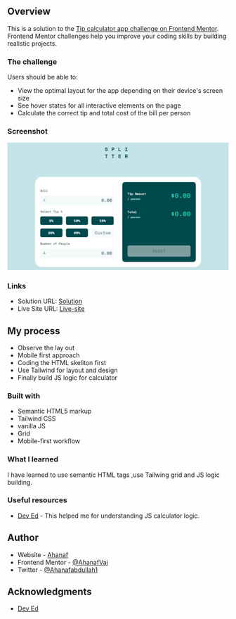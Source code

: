## Overview

This is a solution to the [Tip calculator app challenge on Frontend Mentor](https://www.frontendmentor.io/challenges/tip-calculator-app-ugJNGbJUX). Frontend Mentor challenges help you improve your coding skills by building realistic projects.

### The challenge

Users should be able to:

- View the optimal layout for the app depending on their device's screen size
- See hover states for all interactive elements on the page
- Calculate the correct tip and total cost of the bill per person

### Screenshot

![Desktop](./screenshots/desktop-preview.png)

### Links

- Solution URL: [Solution](https://www.frontendmentor.io/solutions/tailwind-vanilla-js-mobile-first-approach-vneXA26PSm)
- Live Site URL: [Live-site](https://iridescent-duckanoo-cf31d7.netlify.app/)

## My process

- Observe the lay out
- Mobile first approach
- Coding the HTML skeliton first
- Use Tailwind for layout and design
- Finally build JS logic for calculator

### Built with

- Semantic HTML5 markup
- Tailwind CSS
- vanilla JS
- Grid
- Mobile-first workflow

### What I learned

I have learned to use semantic HTML tags ,use Tailwing grid and JS logic building.

### Useful resources

- [Dev Ed](https://www.youtube.com/results?search_query=+dev+ed) - This helped me for understanding JS calculator logic.

## Author

- Website - [Ahanaf](https://github.com/AhanafVai)
- Frontend Mentor - [@AhanafVai](https://www.frontendmentor.io/profile/AhanafVai)
- Twitter - [@Ahanafabdullah1](https://twitter.com/Ahanafabdullah1)

## Acknowledgments

- [Dev Ed](https://www.youtube.com/results?search_query=+dev+ed)

